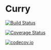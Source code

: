 # Curry

[![Build Status](https://travis-ci.org/KlausC/Curry.jl.svg?branch=master)](https://travis-ci.org/KlausC/Curry.jl)

[![Coverage Status](https://coveralls.io/repos/KlausC/Curry.jl/badge.svg?branch=master&service=github)](https://coveralls.io/github/KlausC/Curry.jl?branch=master)

[![codecov.io](http://codecov.io/github/KlausC/Curry.jl/coverage.svg?branch=master)](http://codecov.io/github/KlausC/Curry.jl?branch=master)
